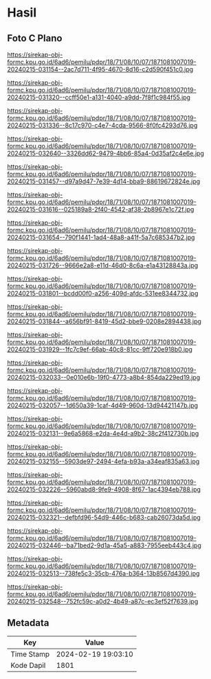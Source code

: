 # Hasil

## Foto C Plano

https://sirekap-obj-formc.kpu.go.id/6ad6/pemilu/pdpr/18/71/08/10/07/1871081007019-20240215-031154--2ac7d711-4f95-4670-8d16-c2d590f451c0.jpg

https://sirekap-obj-formc.kpu.go.id/6ad6/pemilu/pdpr/18/71/08/10/07/1871081007019-20240215-031320--ccff50e1-a131-4040-a9dd-7f8f1c984f55.jpg

https://sirekap-obj-formc.kpu.go.id/6ad6/pemilu/pdpr/18/71/08/10/07/1871081007019-20240215-031336--8c17c970-c4e7-4cda-9566-8f0fc4293d76.jpg

https://sirekap-obj-formc.kpu.go.id/6ad6/pemilu/pdpr/18/71/08/10/07/1871081007019-20240215-032640--3326dd62-9479-4bb6-85a4-0d35af2c4e6e.jpg

https://sirekap-obj-formc.kpu.go.id/6ad6/pemilu/pdpr/18/71/08/10/07/1871081007019-20240215-031457--d97a9d47-7e39-4d14-bba9-88619672824e.jpg

https://sirekap-obj-formc.kpu.go.id/6ad6/pemilu/pdpr/18/71/08/10/07/1871081007019-20240215-031616--025189a8-2f40-4542-af38-2b8967e1c72f.jpg

https://sirekap-obj-formc.kpu.go.id/6ad6/pemilu/pdpr/18/71/08/10/07/1871081007019-20240215-031654--790f1441-1ad4-48a8-a41f-5a7c685347b2.jpg

https://sirekap-obj-formc.kpu.go.id/6ad6/pemilu/pdpr/18/71/08/10/07/1871081007019-20240215-031726--9666e2a8-e11d-46d0-8c6a-e1a43128843a.jpg

https://sirekap-obj-formc.kpu.go.id/6ad6/pemilu/pdpr/18/71/08/10/07/1871081007019-20240215-031801--bcdd00f0-a256-409d-afdc-531ee8344732.jpg

https://sirekap-obj-formc.kpu.go.id/6ad6/pemilu/pdpr/18/71/08/10/07/1871081007019-20240215-031844--a656bf91-8419-45d2-bbe9-0208e2894438.jpg

https://sirekap-obj-formc.kpu.go.id/6ad6/pemilu/pdpr/18/71/08/10/07/1871081007019-20240215-031929--1fc7c9ef-66ab-40c8-81cc-9ff720e918b0.jpg

https://sirekap-obj-formc.kpu.go.id/6ad6/pemilu/pdpr/18/71/08/10/07/1871081007019-20240215-032033--0e010e6b-19f0-4773-a8b4-854da229ed19.jpg

https://sirekap-obj-formc.kpu.go.id/6ad6/pemilu/pdpr/18/71/08/10/07/1871081007019-20240215-032057--1d650a39-1caf-4d49-960d-13d94421147b.jpg

https://sirekap-obj-formc.kpu.go.id/6ad6/pemilu/pdpr/18/71/08/10/07/1871081007019-20240215-032131--9e6a5868-e2da-4e4d-a9b2-38c2f412730b.jpg

https://sirekap-obj-formc.kpu.go.id/6ad6/pemilu/pdpr/18/71/08/10/07/1871081007019-20240215-032155--5903de97-2494-4efa-b93a-a34eaf835a63.jpg

https://sirekap-obj-formc.kpu.go.id/6ad6/pemilu/pdpr/18/71/08/10/07/1871081007019-20240215-032226--5960abd8-9fe9-4908-8f67-1ac4394eb788.jpg

https://sirekap-obj-formc.kpu.go.id/6ad6/pemilu/pdpr/18/71/08/10/07/1871081007019-20240215-032321--defbfd96-54d9-446c-b683-cab26073da5d.jpg

https://sirekap-obj-formc.kpu.go.id/6ad6/pemilu/pdpr/18/71/08/10/07/1871081007019-20240215-032446--ba71bed2-9d1a-45a5-a883-7955eeb443c4.jpg

https://sirekap-obj-formc.kpu.go.id/6ad6/pemilu/pdpr/18/71/08/10/07/1871081007019-20240215-032513--738fe5c3-35cb-476a-b364-13b8567d4390.jpg

https://sirekap-obj-formc.kpu.go.id/6ad6/pemilu/pdpr/18/71/08/10/07/1871081007019-20240215-032548--752fc59c-a0d2-4b49-a87c-ec3ef52f7639.jpg


## Metadata

| Key        | Value               |
| ---------- | ------------------- |
| Time Stamp | 2024-02-19 19:03:10 |
| Kode Dapil | 1801                |



